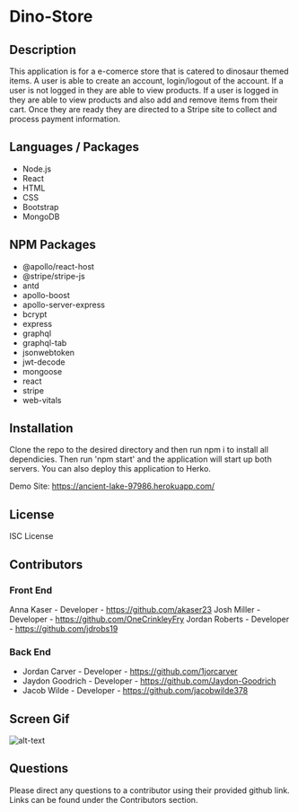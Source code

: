 # Dino-Store
## Description
This application is for a e-comerce store that is catered to dinosaur themed items.  A user is able to create an account, login/logout of the account.  If a user is not logged in they are able to view products.  If a user is logged in they are able to view products and also add and remove items from their cart.  Once they are ready they are directed to a Stripe site to collect and process payment information.  

## Languages / Packages
* Node.js
* React
* HTML
* CSS
* Bootstrap
* MongoDB

## NPM Packages
* @apollo/react-host
* @stripe/stripe-js
* antd
* apollo-boost
* apollo-server-express
* bcrypt
* express
* graphql
* graphql-tab
* jsonwebtoken
* jwt-decode
* mongoose
* react
* stripe
* web-vitals

## Installation
Clone the repo to the desired directory and then run npm i to install all dependicies.  Then run 'npm start' and the application will start up both servers.
You can also deploy this application to Herko.

Demo Site:  https://ancient-lake-97986.herokuapp.com/

## License
ISC License

## Contributors
### Front End
Anna Kaser        - Developer - https://github.com/akaser23
Josh Miller       - Developer - https://github.com/OneCrinkleyFry
Jordan Roberts    - Developer - https://github.com/jdrobs19

### Back End
* Jordan Carver   - Developer - https://github.com/1jorcarver
* Jaydon Goodrich - Developer - https://github.com/Jaydon-Goodrich
* Jacob Wilde     - Developer - https://github.com/jacobwilde378

## Screen Gif
![alt-text](https://github.com/akaser23/dino-store/blob/feature/screen-gif/Dinostore.gif?raw=true)

## Questions

Please direct any questions to a contributor using their provided github link.  Links can be found under the Contributors section.  

